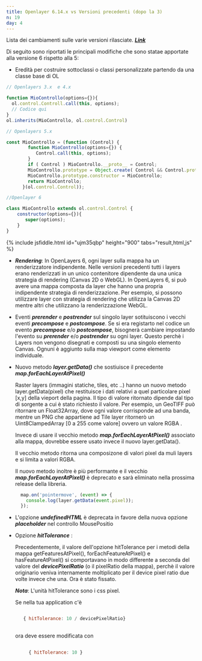 ```yaml
---
title: Openlayer 6.14.x vs Versioni precedenti (dopo la 3)
n: 19
day: 4
---
```


Lista dei cambiamenti sulle varie versioni rilasciate. [***Link***](https://github.com/openlayers/openlayers/blob/main/changelog/upgrade-notes.md)

Di seguito sono riportati le principali modifiche che sono statae apportate alla versione 6 rispetto alla 5:

* Eredità per costruire sottoclassi o classi personalizzate partendo da una classe base di OL

```javascript
// Openlayers 3.x  e 4.x 

function MioControllo(options={}){
  ol.control.Controll.call(this, options);
  // Codice qui
}
ol.inherits(MioControllo, ol.control.Control)

// Openlayers 5.x  

const MioControllo = (function (Control) {
        function MioControllo(options={}) {
           Control.call(this, options);
        }
        if ( Control ) MioControllo.__proto__ = Control;
        MioControllo.prototype = Object.create( Control && Control.prototype );
        MioControllo.prototype.constructor = MioControllo;
        return MioControllo;
      }(ol.control.Control));

//Openlayer 6

class MioControllo extends ol.control.Control {
    constructor(options={}){
       super(options);
    }
}
```

{% include jsfiddle.html id="ujm35qbp" height="900" tabs="result,html,js" %}

* ***Rendering***: In OpenLayers 6, ogni layer sulla mappa ha un renderizzatore indipendente.
 Nelle versioni precedenti tutti i layers erano renderizzati in un unico contenitore dipendente da una unica strategia di rendering (Canvas 2D o WebGL).
 In OpenLayers 6, si può avere una mappa composta da layer che hanno una propria indipendente strategia di renderizzazione. Per esempio, si possono utilizzare layer con strategia di rendering che utilizza la Canvas 2D mentre altri che utilizzano la renderizzazione WebGL.
 
 * Eventi ***prerender*** e ***postrender*** sul singolo layer sotituiscono i vecchi eventi ***precompose*** e ***postcompose***.
   Se si era registarto nel codice un evento ***precompose*** e/o ***postcompose***, bisognerà cambiare impostando l'evento su ***prerender*** e/o ***postrender*** su ogni layer. Questo perchè i Layers non vengono disegnati e composti su una singolo elemento Canvas. Ognuni è aggiunto sulla map viewport come elemento individuale. 
 
* Nuovo metodo ***layer.getData()*** che sostiuisce il precedente ***map.forEachLayerAtPixel()***
  
  Raster layers (immagini statiche, tiles, etc ..) hanno un nuovo metodo layer.getData(pixel) che restituisce i dati relativi a quel particolare pixel [x,y] della vieport della pagina. 
  Il tipo di valore ritornato dipende dal tipo di sorgente a cui è stato richiesto il valore. Per esempio, un GeoTIFF può ritornare un Float32Array, dove ogni valore corrisponde ad una banda, mentre un PNG che appartiene ad Tile layer ritornerò un Uint8ClampedArray [0 a 255 come valore] ovvero un valore RGBA .
  
  Invece di usare il vecchio metodo  ***map.forEachLayerAtPixel()*** associato alla mappa, dovrebbe essere usato invece il nuovo layer.getData().
  
  Il vecchio metodo ritorna una composizone di valori pixel da muli layers e si limita a valori RGBA.
  
  Il nuovo metodo inoltre è più performante e il vecchio ***map.forEachLayerAtPixel()*** è deprecato e sarà eliminato nella prossima release della libreria.
  
  
  ```javascript
    map.on('pointermove', (event) => {
      console.log(layer.getData(event.pixel));
    });

  ```

 * L'opzione ***undefinedHTML*** è deprecata in favore della nuova opzione ***placeholder***  nel controllo MousePositio
 
 * Opzione ***hitTolerance*** :
   
   Precedentemente, il valore dell'opzione hitTolerance per i metodi della mappa getFeaturesAtPixel(), forEachFeatureAtPixel() e hasFeatureAtPixel()
   si comportavano in modo differente a seconda del valore del ***devicePixelRatio*** (o il pixelRatio della mappa), perchè il valore originario veniva internamente moltiplicato
   per il device pixel ratio due volte invece che una. Ora è stato fissato.
   
   ***Nota***: L'unità hitTolerance sono i css pixel.
   
   Se nella tua application c'è
   
   ```javascript
   
      { hitTolerance: 10 / devicePixelRatio}
 
    ```
   
   ora deve essere modificata con 
   
   ```javascript
     
        { hitTolerance: 10 }
   
      ```
